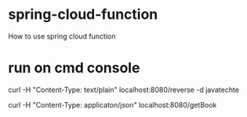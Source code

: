# spring-cloud-function
How to use spring cloud function 

# run on cmd console
curl -H "Content-Type: text/plain" localhost:8080/reverse -d javatechte

curl -H "Content-Type: applicaton/json" localhost:8080/getBook
